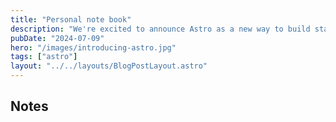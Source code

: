 ```yaml
---
title: "Personal note book"
description: "We're excited to announce Astro as a new way to build static websites and deliver lightning-fast performance without sacrificing a modern developer experience."
pubDate: "2024-07-09"
hero: "/images/introducing-astro.jpg"
tags: ["astro"]
layout: "../../layouts/BlogPostLayout.astro"
---
```


## Notes

